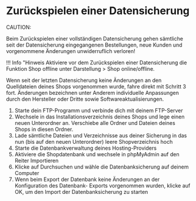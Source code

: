 # Zurückspielen einer Datensicherung 

CAUTION:

Beim Zurückspielen einer vollständigen Datensicherung gehen sämtliche seit der Datensicherung eingegangenen Bestellungen, neue Kunden und vorgenommene Änderungen unwiderruflich verloren!

!!! Info "Hinweis
	 Aktiviere vor dem Zurückspielen einer Datensicherung die Funktion Shop offline unter Darstellung \> Shop online/offline.

Wenn seit der letzten Datensicherung keine Änderungen an den Quelldateien deines Shops vorgenommen wurde, fahre direkt mit Schritt 3 fort. Änderungen bezeichnen unter Anderem individuelle Anpassungen durch den Hersteller oder Dritte sowie Softwareaktualisierungen.

1.  Starte dein FTP-Programm und verbinde dich mit deinem FTP-Server
2.  Wechsele in das Installationsverzeichnis deines Shops und lege einen neuen Unterordner an. Verschiebe alle Ordner und Dateien deines Shops in diesen Ordner.
3.  Lade sämtliche Dateien und Verzeichnisse aus deiner Sicherung in das nun \(bis auf den neuen Unterordner\) leere Shopverzeichnis hoch
4.  Starte die Datenbankverwaltung deines Hosting-Providers
5.  Aktiviere die Shopdatenbank und wechsele in phpMyAdmin auf den Reiter Importieren
6.  Klicke auf Durchsuchen und wähle die Datenbanksicherung auf deinem Computer
7.  Wenn beim Export der Datenbank keine Änderungen an der Konfiguration des Datenbank- Exports vorgenommen wurden, klicke auf OK, um den Import der Datenbanksicherung zu starten



